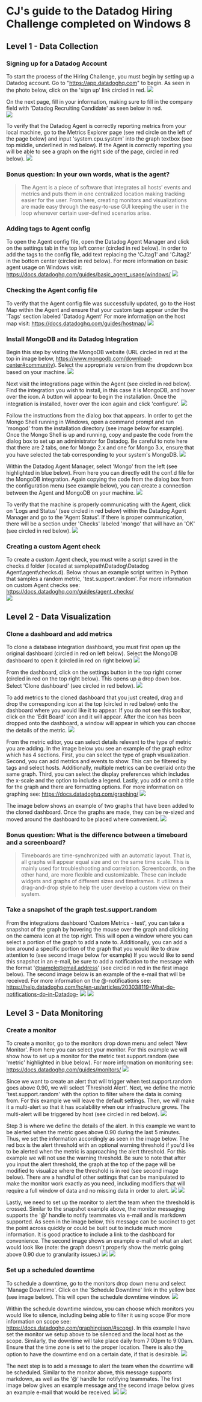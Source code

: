 # CJ's guide to the Datadog Hiring Challenge completed on Windows 8

## Level 1 - Data Collection
### Signing up for a Datadog Account
To start the process of the Hiring Challenge, you must begin by setting up a Datadog account. Go to "https://app.datadoghq.com" to begin. As seen in the photo below, click on the 'sign up' link circled in red.
![][loginpage]  
  
On the next page, fill in your information, making sure to fill in the company field with 'Datadog Recruiting Candidate' as seen below in red.  
![][accountsetup]
  
To verify that the Datadog Agent is correctly reporting metrics from your local machine, go to the Metrics Explorer page (see red circle on the left of the page below) and input 'system.cpu.system' into the graph textbox (see top middle, underlined in red below). If the Agent is correctly reporting you will be able to see a graph on the right side of the page, circled in red below).
![][metricexplorer]
  
### Bonus question: In your own words, what is the agent?
>The Agent is a piece of software that integrates all hosts’ events and metrics and puts them in one centralized location making tracking easier for the user. From here, creating monitors and visualizations are made easy through the easy-to-use GUI keeping the user in the loop whenever certain user-defined scenarios arise.

### Adding tags to Agent config
To open the Agent config file, open the Datadog Agent Manager and click on the settings tab in the top left corner (circled in red below). In order to add the tags to the config file, add text replacing the 'CJtag1' and 'CJtag2' in the bottom center (circled in red below). For more information on basic agent usage on Windows visit: https://docs.datadoghq.com/guides/basic_agent_usage/windows/
![][settings]
  
### Checking the Agent config file
To verify that the Agent config file was successfully updated, go to the Host Map within the Agent and ensure that your custom tags appear under the 'Tags' section labeled 'Datadog Agent' For more information on the host map visit: https://docs.datadoghq.com/guides/hostmap/
![][hostmap]
  
### Install MongoDB and its Datadog Integration
Begin this step by visting the MongoDB website (URL circled in red at the top in image below, https://www.mongodb.com/download-center#community). Select the appropriate version from the dropdown box based on your machine.
![][mongodb]
  
Next visit the integrations page within the Agent (see circled in red below).  Find the integration you wish to install, in this case it is MongoDB, and hover over the icon. A button will appear to begin the installation. Once the integration is installed, hover over the icon again and click 'configure'.
![][integrations]
  
Follow the instructions from the dialog box that appears. In order to get the Mongo Shell running in Windows, open a command prompt and run 'mongod' from the installation directory (see image below for example).  Once the Mongo Shell is up and running, copy and paste the code from the dialog box to set up an administrator for Datadog. Be careful to note here that there are 2 tabs, one for Mongo 2.x and one for Mongo 3.x, ensure that you have selected the tab corresponding to your system's MongoDB.
![][mongodbload]
  
Within the Datadog Agent Manager, select 'Mongo' from the left (see highlighted in blue below). From here you can directly edit the conf.d file for the MongoDB integration. Again copying the code from the dialog box from the configuration menu (see example below), you can create a connection between the Agent and MongoDB on your machine. 
![][mongoconfd]
  
To verify that the machine is properly communicating with the Agent, click on 'Logs and Status' (see circled in red below) within the Datadog Agent Manager and go to the 'Agent Status'.  If there is proper communication, there will be a section under 'Checks' labeled 'mongo' that will have an 'OK' (see circled in red below).
![][mongodbcheck]
  
### Creating a custom Agent check
To create a custom Agent check, you must write a script saved in the checks.d folder (located at samplepath\Datadog\Datadog Agent\agent\checks.d). Below shows an example script written in Python that samples a random metric, 'test.support.random'. For more information on custom Agent checks see: https://docs.datadoghq.com/guides/agent_checks/  
![][randomcode]
  
## Level 2 - Data Visualization
### Clone a dashboard and add metrics
To clone a database integration dashboard, you must first open up the original dashboard (circled in red on left below). Select the MongoDB dashboard to open it (circled in red on right below)
![][dashboard]
  
From the dashboard, click on the settings button in the top right corner (circled in red on the top right below). This opens up a drop down box. Select 'Clone dashboard' (see circled in red below).
![][howtoclone]
  
To add metrics to the cloned dashboard that you just created, drag and drop the corresponding icon at the top (circled in red below) onto the dashboard where you would like it to appear. If you do not see this toolbar, click on the 'Edit Board' icon and it will appear. After the icon has been dropped onto the dashboard, a window will appear in which you can choose the details of the metric. 
![][addmetrics]
  
From the metric editor, you can select details relevant to the type of metric you are adding. In the image below you see an example of the graph editor which has 4 sections. First, you can select the type of graph visualization. Second, you can add metrics and events to show. This can be filtered by tags and select hosts. Additionally, multiple metrics can be overlaid onto the same graph. Third, you can select the display preferences which includes the x-scale and the option to include a legend. Lastly, you add or omit a title for the graph and there are formatting options. For more information on graphing see: https://docs.datadoghq.com/graphing/
![][grapheditor]
  
The image below shows an example of two graphs that have been added to the cloned dashboard. Once the graphs are made, they can be re-sized and moved around the dashboard to be placed where convenient.
![][cloneddashboard]

### Bonus question: What is the difference between a timeboard and a screenboard?
>Timeboards are time-synchronized with an automatic layout. That is, all graphs will appear equal size and on the same time scale. This is mainly used for troubleshooting and correlation. Screenboards, on the other hand, are more flexible and customizable. These can include widgets and graphs of different sizes and timeframes. It utilizes a drag-and-drop style to help the user develop a custom view on their system.

### Take a snapshot of the graph test.support.random
From the integrations dashboard 'Custom Metrics - test', you can take a snapshot of the graph by hovering the mouse over the graph and clicking on the camera icon at the top right. This will open a window where you can select a portion of the graph to add a note to. Additionally, you can add a box around a specific portion of the graph that you would like to draw attention to (see second image below for example) If you would like to send this snapshot in an e-mail, be sure to add a notification to the message with the format '@sample@email.address' (see circled in red in the first image below). The second image below is an example of the e-mail that will be received. For more information on the @-notifications see: https://help.datadoghq.com/hc/en-us/articles/203038119-What-do-notifications-do-in-Datadog-
![][snapexample]
![][snapshot]

## Level 3 - Data Monitoring
### Create a monitor
To create a monitor, go to the monitors drop down menu and select 'New Monitor'. From here you can select your monitor. For this example we will show how to set up a monitor for the metric test.support.random (see 'metric' highlighted in blue below).  For more information on monitoring see: https://docs.datadoghq.com/guides/monitors/
![][monitortype]
  
Since we want to create an alert that will trigger when test.support.random goes above 0.90, we will select 'Threshold Alert'. Next, we define the metric 'test.support.random' with the option to filter where the data is coming from. For this example we will leave the default settings. Then, we will make it a multi-alert so that it has scalability when our infrastructure grows. The multi-alert will be triggered by host (see circled in red below).
![][monitor1]
  
Step 3 is where we define the details of the alert. In this example we want to be alerted when the metric goes above 0.90 during the last 5 minutes. Thus, we set the information accordingly as seen in the image below. The red box is the alert threshold with an optional warning threshold if you'd like to be alerted when the metric is approaching the alert threshold. For this example we will not use the warning threshold. Be sure to note that after you input the alert threshold, the graph at the top of the page will be modified to visualize where the threshold is in red (see second image below). There are a handful of other settings that can be manipulated to make the monitor work exactly as you need, including modifiers that will require a full window of data and no missing data in order to alert.
![][monitor2]
![][monitorthreshold]
  
Lastly, we need to set up the monitor to alert the team when the threshold is crossed. Similar to the snapshot example above, the monitor messaging supports the '@' handle to notify teammates via e-mail and is markdown supported. As seen in the image below, this message can be succinct to get the point across quickly or could be built out to include much more information. It is good practice to include a link to the dashboard for convenience. The second image shows an example e-mail of what an alert would look like (note: the graph doesn't properly show the metric going above 0.90 due to granularity issues.)
![][monitor3]
![][monitor]

### Set up a scheduled downtime
To schedule a downtime, go to the monitors drop down menu and select 'Manage Downtime'. Click on the 'Schedule Downtime' link in the yellow box (see image below). This will open the schedule downtime window.
![][scheduledowntime]
  
Within the schedule downtime window, you can choose which monitors you would like to silence, including being able to filter it using scope (For more information on scope see: https://docs.datadoghq.com/graphingjson/#scope). In this example I have set the monitor we setup above to be silenced and the local host as the scope. Similarly, the downtime will take place daily from 7:00pm to 9:00am. Ensure that the time zone is set to the proper location. There is also the option to have the downtime end on a certain date, if that is desirable.
![][downtime1]
  
The next step is to add a message to alert the team when the downtime will be scheduled. Similar to the monitor above, this message supports markdown, as well as the '@' handle for notifying teammates. The first image below gives an example message and the second image below gives an example e-mail that would be received.
![][downtime2]
![][downtime]

[cloneddashboard]: https://image.ibb.co/hw4SPk/cloneddashboard.png
[hostmap]: https://image.ibb.co/iZWvVF/hostmap.png
[snapshot]: https://image.ibb.co/bMPHPk/snapshotbox.png
[randomcode]: https://image.ibb.co/b4t0VF/test_random_code.png
[downtime]: https://image.ibb.co/gDgtja/downtime.png
[monitor]: https://image.ibb.co/f0QTja/trigger.png
[accountsetup]: https://image.ibb.co/fGkwfF/account_setup.png
[loginpage]: https://image.ibb.co/fmRf7v/login_page.png
[metricexplorer]: https://image.ibb.co/edkJua/metric_explorer.png
[settings]: https://image.ibb.co/bCvJua/settings.png
[integrations]: https://image.ibb.co/iSW0qF/integrations.png
[mongoconfd]: https://image.ibb.co/nPKLqF/mongoconfd.png
[mongodb]: https://image.ibb.co/dwVtAF/mongodb.png
[mongodbcheck]: https://image.ibb.co/f1VtAF/mongodbcheck.png
[mongodbload]: https://image.ibb.co/ijJPHv/mongodbload.png
[dashboard]: https://image.ibb.co/nbkbVF/dashboard.png
[howtoclone]: https://image.ibb.co/i7R0qF/howtoclone.png
[addmetrics]: https://image.ibb.co/d2VZ4k/addmetricsdashboard.png
[grapheditor]: https://image.ibb.co/d14ac5/grapheditor.png
[snapexample]: https://image.ibb.co/eehNPk/snapshotexample.png
[monitorthreshold]: https://image.ibb.co/jBJNqQ/monitoralertthreshold.png
[monitor1]: https://image.ibb.co/cdb8VQ/monitorstep1.png
[monitor2]: https://image.ibb.co/gvcRH5/monitorstep2.png
[monitor3]: https://image.ibb.co/nstcPk/monitorstep3.png
[monitortype]: https://image.ibb.co/hkY0c5/monitortype.png
[scheduledowntime]: https://image.ibb.co/nN7U4k/scheduledowntime.png
[downtime1]: https://image.ibb.co/cdjvAQ/downtimestep1.png
[downtime2]: https://image.ibb.co/dUvwH5/downtimestep2.png

